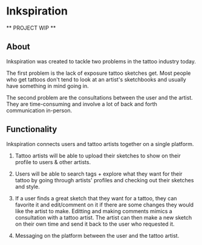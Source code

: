 # Inkspiration

** PROJECT WIP **

## About
Inkspiration was created to tackle two problems in the tattoo industry today. 

The first problem is the lack of exposure tattoo sketches get. Most people who get tattoos don't tend to look at an artist's sketchbooks and usually have something in mind going in. 

The second problem are the consultations between the user and the artist. They are time-consuming and involve a lot of back and forth communication in-person. 

## Functionality 
Inkspiration connects users and tattoo artists together on a single platform. 

1. Tattoo artists will be able to upload their sketches to show on their profile to users & other artists. 
2. Users will be able to search tags + explore what they want for their tattoo by going through artists' profiles and checking out their sketches and style.
3. If a user finds a great sketch that they want for a tattoo, they can favorite it and edit/comment on it if there are some changes they would like the artist to make. Editting and making comments mimics a consultation with a tattoo artist. The artist can then make a new sketch on their own time and send it back to the user who requested it.   

4. Messaging on the platform between the user and the tattoo artist.
